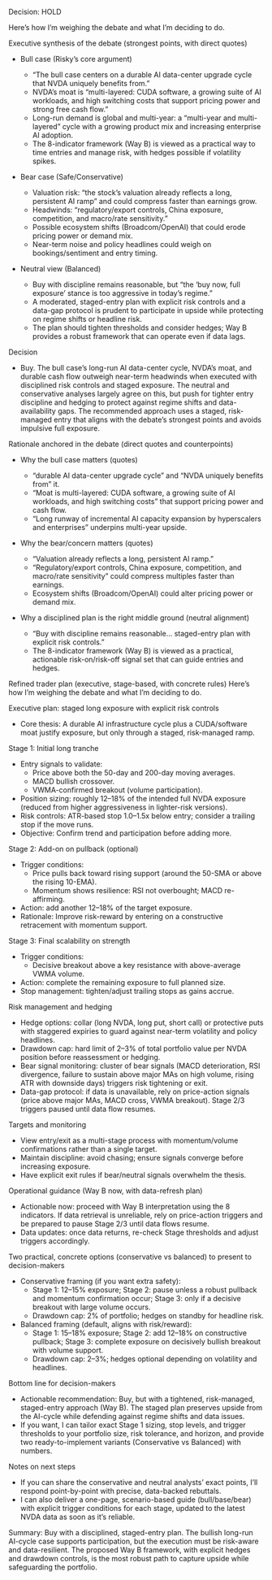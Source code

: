 Decision: HOLD

Here’s how I’m weighing the debate and what I’m deciding to do.

Executive synthesis of the debate (strongest points, with direct quotes)
- Bull case (Risky’s core argument)
  - “The bull case centers on a durable AI data-center upgrade cycle that NVDA uniquely benefits from.”
  - NVDA’s moat is “multi-layered: CUDA software, a growing suite of AI workloads, and high switching costs that support pricing power and strong free cash flow.”
  - Long-run demand is global and multi-year: a “multi-year and multi-layered” cycle with a growing product mix and increasing enterprise AI adoption.
  - The 8-indicator framework (Way B) is viewed as a practical way to time entries and manage risk, with hedges possible if volatility spikes.

- Bear case (Safe/Conservative)
  - Valuation risk: “the stock’s valuation already reflects a long, persistent AI ramp” and could compress faster than earnings grow.
  - Headwinds: “regulatory/export controls, China exposure, competition, and macro/rate sensitivity.”
  - Possible ecosystem shifts (Broadcom/OpenAI) that could erode pricing power or demand mix.
  - Near-term noise and policy headlines could weigh on bookings/sentiment and entry timing.

- Neutral view (Balanced)
  - Buy with discipline remains reasonable, but “the ‘buy now, full exposure’ stance is too aggressive in today’s regime.”
  - A moderated, staged-entry plan with explicit risk controls and a data-gap protocol is prudent to participate in upside while protecting on regime shifts or headline risk.
  - The plan should tighten thresholds and consider hedges; Way B provides a robust framework that can operate even if data lags.

Decision
- Buy. The bull case’s long-run AI data-center cycle, NVDA’s moat, and durable cash flow outweigh near-term headwinds when executed with disciplined risk controls and staged exposure. The neutral and conservative analyses largely agree on this, but push for tighter entry discipline and hedging to protect against regime shifts and data-availability gaps. The recommended approach uses a staged, risk-managed entry that aligns with the debate’s strongest points and avoids impulsive full exposure.

Rationale anchored in the debate (direct quotes and counterpoints)
- Why the bull case matters (quotes)
  - “durable AI data-center upgrade cycle” and “NVDA uniquely benefits from” it.
  - “Moat is multi-layered: CUDA software, a growing suite of AI workloads, and high switching costs” that support pricing power and cash flow.
  - “Long runway of incremental AI capacity expansion by hyperscalers and enterprises” underpins multi-year upside.

- Why the bear/concern matters (quotes)
  - “Valuation already reflects a long, persistent AI ramp.”
  - “Regulatory/export controls, China exposure, competition, and macro/rate sensitivity” could compress multiples faster than earnings.
  - Ecosystem shifts (Broadcom/OpenAI) could alter pricing power or demand mix.

- Why a disciplined plan is the right middle ground (neutral alignment)
  - “Buy with discipline remains reasonable… staged-entry plan with explicit risk controls.”
  - The 8-indicator framework (Way B) is viewed as a practical, actionable risk-on/risk-off signal set that can guide entries and hedges.

Refined trader plan (executive, stage-based, with concrete rules)
Here’s how I’m weighing the debate and what I’m deciding to do.

Executive plan: staged long exposure with explicit risk controls
- Core thesis: A durable AI infrastructure cycle plus a CUDA/software moat justify exposure, but only through a staged, risk-managed ramp.

Stage 1: Initial long tranche
- Entry signals to validate:
  - Price above both the 50-day and 200-day moving averages.
  - MACD bullish crossover.
  - VWMA-confirmed breakout (volume participation).
- Position sizing: roughly 12–18% of the intended full NVDA exposure (reduced from higher aggressiveness in lighter-risk versions).
- Risk controls: ATR-based stop 1.0–1.5x below entry; consider a trailing stop if the move runs.
- Objective: Confirm trend and participation before adding more.

Stage 2: Add-on on pullback (optional)
- Trigger conditions:
  - Price pulls back toward rising support (around the 50-SMA or above the rising 10-EMA).
  - Momentum shows resilience: RSI not overbought; MACD re-affirming.
- Action: add another 12–18% of the target exposure.
- Rationale: Improve risk-reward by entering on a constructive retracement with momentum support.

Stage 3: Final scalability on strength
- Trigger conditions:
  - Decisive breakout above a key resistance with above-average VWMA volume.
- Action: complete the remaining exposure to full planned size.
- Stop management: tighten/adjust trailing stops as gains accrue.

Risk management and hedging
- Hedge options: collar (long NVDA, long put, short call) or protective puts with staggered expiries to guard against near-term volatility and policy headlines.
- Drawdown cap: hard limit of 2–3% of total portfolio value per NVDA position before reassessment or hedging.
- Bear signal monitoring: cluster of bear signals (MACD deterioration, RSI divergence, failure to sustain above major MAs on high volume, rising ATR with downside days) triggers risk tightening or exit.
- Data-gap protocol: if data is unavailable, rely on price-action signals (price above major MAs, MACD cross, VWMA breakout). Stage 2/3 triggers paused until data flow resumes.

Targets and monitoring
- View entry/exit as a multi-stage process with momentum/volume confirmations rather than a single target.
- Maintain discipline: avoid chasing; ensure signals converge before increasing exposure.
- Have explicit exit rules if bear/neutral signals overwhelm the thesis.

Operational guidance (Way B now, with data-refresh plan)
- Actionable now: proceed with Way B interpretation using the 8 indicators. If data retrieval is unreliable, rely on price-action triggers and be prepared to pause Stage 2/3 until data flows resume.
- Data updates: once data returns, re-check Stage thresholds and adjust triggers accordingly.

Two practical, concrete options (conservative vs balanced) to present to decision-makers
- Conservative framing (if you want extra safety):
  - Stage 1: 12–15% exposure; Stage 2: pause unless a robust pullback and momentum confirmation occur; Stage 3: only if a decisive breakout with large volume occurs.
  - Drawdown cap: 2% of portfolio; hedges on standby for headline risk.
- Balanced framing (default, aligns with risk/reward):
  - Stage 1: 15–18% exposure; Stage 2: add 12–18% on constructive pullback; Stage 3: complete exposure on decisively bullish breakout with volume support.
  - Drawdown cap: 2–3%; hedges optional depending on volatility and headlines.

Bottom line for decision-makers
- Actionable recommendation: Buy, but with a tightened, risk-managed, staged-entry approach (Way B). The staged plan preserves upside from the AI-cycle while defending against regime shifts and data issues.
- If you want, I can tailor exact Stage 1 sizing, stop levels, and trigger thresholds to your portfolio size, risk tolerance, and horizon, and provide two ready-to-implement variants (Conservative vs Balanced) with numbers.

Notes on next steps
- If you can share the conservative and neutral analysts’ exact points, I’ll respond point-by-point with precise, data-backed rebuttals.
- I can also deliver a one-page, scenario-based guide (bull/base/bear) with explicit trigger conditions for each stage, updated to the latest NVDA data as soon as it’s reliable.

Summary: Buy with a disciplined, staged-entry plan. The bullish long-run AI-cycle case supports participation, but the execution must be risk-aware and data-resilient. The proposed Way B framework, with explicit hedges and drawdown controls, is the most robust path to capture upside while safeguarding the portfolio.